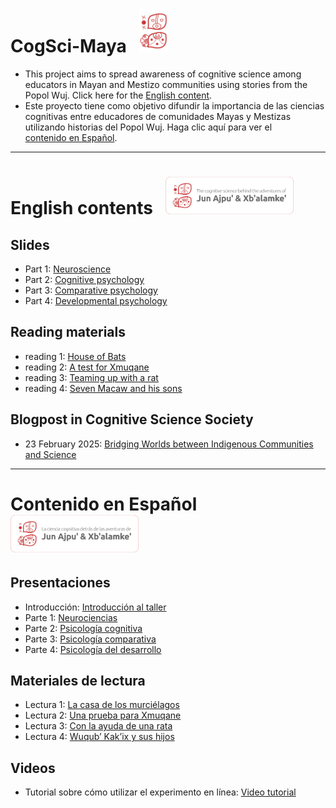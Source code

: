 # CogSci-Maya &nbsp; <img src="./img/csm_logo.png" width=auto height="70">
- This project aims to spread awareness of cognitive science among educators in Mayan and Mestizo communities using stories from the Popol Wuj. Click here for the [English content](#english-contents--). 
- Este proyecto tiene como objetivo difundir la importancia de las ciencias cognitivas entre educadores de comunidades Mayas y Mestizas utilizando historias del Popol Wuj. Haga clic aquí para ver el [contenido en Español](#contenido-en-espa%C3%B1ol--).

---

# English contents &nbsp; <img src="./img/csm_logo_en.png" width=auto height="60">
## Slides
- Part 1: [Neuroscience](https://github.com/smy1/cogsci-maya/tree/main/slides/en_L1_neuroscience.pdf)
- Part 2: [Cognitive psychology](https://github.com/smy1/cogsci-maya/tree/main/slides/en_L2_cognitive.pdf)
- Part 3: [Comparative psychology](https://github.com/smy1/cogsci-maya/tree/main/slides/en_L3_comparative.pdf)
- Part 4: [Developmental psychology](https://github.com/smy1/cogsci-maya/tree/main/slides/en_L4_developmental.pdf)
## Reading materials
- reading 1: [House of Bats](https://github.com/smy1/cogsci-maya/tree/main/materials/en-reading-1.pdf)
- reading 2: [A test for Xmuqane](https://github.com/smy1/cogsci-maya/tree/main/materials/en-reading-2.pdf)
- reading 3: [Teaming up with a rat](https://github.com/smy1/cogsci-maya/tree/main/materials/en-reading-3.pdf)
- reading 4: [Seven Macaw and his sons](https://github.com/smy1/cogsci-maya/tree/main/materials/en-reading-4.pdf)
## Blogpost in Cognitive Science Society
- 23 February 2025: [Bridging Worlds between Indigenous Communities and Science](https://cognitivesciencesociety.org/bridging-worlds-between-indigenous-communities-and-science-exploring-cognitive-science-through-mayan-tales/)
---

# Contenido en Español &nbsp; <img src="./img/csm_logo_es.png" width=auto height="60">
## Presentaciones
- Introducción: [Introducción al taller](https://docs.google.com/presentation/d/1yqR9ibQvPiqDyQXZk_v_tky9MHfUG8sjImhWA_J0h9o/edit?usp=sharing)
- Parte 1: [Neurociencias](https://docs.google.com/presentation/d/1TjwjvWWxerI_sjYnVBM77RTZtfB4LZkHLC1USfM_Gq8/edit?usp=sharing)
- Parte 2: [Psicología cognitiva](https://docs.google.com/presentation/d/1ed30nF9xbTWrHOfoD3DEW-ntgkK_mveP8AgvrJzQUuw/edit?usp=sharing)
- Parte 3: [Psicología comparativa](https://docs.google.com/presentation/d/1VsI9fg6i6rYT_V6m0SzjlMsDWU4VpkVnCMNBSKwmtk8/edit?usp=sharing)
- Parte 4: [Psicología del desarrollo](https://docs.google.com/presentation/d/1DUCz6HtPPjSXexe-r_AnKTUPz0lg1J8to70N0AYH-zk/edit?usp=sharing)
## Materiales de lectura
- Lectura 1: [La casa de los murciélagos](https://docs.google.com/document/d/1wHdkol2VQ3WzmaIZ3mmsnBqv4cN_b99do0t5HqsyQq0/edit?usp=drive_link)
- Lectura 2: [Una prueba para Xmuqane](https://docs.google.com/document/d/1Z-14K027tJHOR9b6mSqE8FaZaO2Eb7c850d8b_7LFi8/edit?usp=sharing)
- Lectura 3: [Con la ayuda de una rata](https://docs.google.com/document/d/1F76KLbMxoQmi1V7eqWwKv3oRiUPPcoKWUkJjesO3jnw/edit?usp=sharing)
- Lectura 4: [Wuqub’ Kak’ix y sus hijos](https://docs.google.com/document/d/1vix-SS-b60mu5-O3Wuz0c54JxUZBB5OYAFa-7REzNxY/edit?usp=sharing)
## Videos
- Tutorial sobre cómo utilizar el experimento en línea: [Video tutorial](https://drive.google.com/file/d/1dQnmFmv_BPvYJAPFag0P8UbDDIVZ5oCL/view?usp=drive_link)
